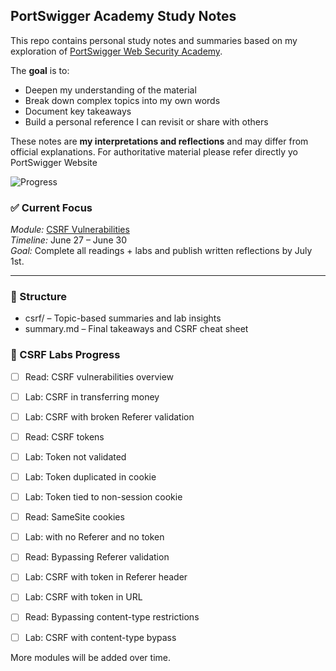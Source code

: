 ## PortSwigger Academy Study Notes 

This repo contains personal study notes and summaries based on my exploration of [PortSwigger Web Security Academy](https://portswigger.net/web-security/learning-paths).
  

The **goal** is to:  
- Deepen my understanding of the material  
- Break down complex topics into my own words  
- Document key takeaways  
- Build a personal reference I can revisit or share with others   

These notes are **my interpretations and reflections** and may differ from official explanations. For authoritative material please refer directly yo PortSwigger Website

![Progress](https://img.shields.io/badge/CSRF%20Study-0%25-red)

### ✅ Current Focus
*Module:* [CSRF Vulnerabilities](https://portswigger.net/web-security/csrf)  
*Timeline:* June 27 – June 30  
*Goal:* Complete all readings + labs and publish written reflections by July 1st.

---

### 📁 Structure
- csrf/ – Topic-based summaries and lab insights
- summary.md – Final takeaways and CSRF cheat sheet


### 🔬 CSRF Labs Progress

- [ ] Read: CSRF vulnerabilities overview
- [ ] Lab: CSRF in transferring money
- [ ] Lab: CSRF with broken Referer validation
- [ ] Read: CSRF tokens
- [ ] Lab: Token not validated
- [ ] Lab: Token duplicated in cookie
- [ ] Lab: Token tied to non-session cookie
- [ ] Read: SameSite cookies
- [ ] Lab: with no Referer and no token
- [ ] Read: Bypassing Referer validation
- [ ] Lab: CSRF with token in Referer header
- [ ] Lab: CSRF with token in URL
- [ ] Read: Bypassing content-type restrictions
- [ ] Lab: CSRF with content-type bypass 


More modules will be added over time.
